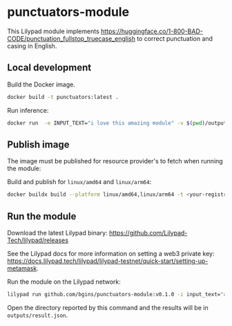 # punctuators-module

This Lilypad module implements https://huggingface.co/1-800-BAD-CODE/punctuation_fullstop_truecase_english to correct punctuation and casing in English.

## Local development

Build the Docker image.

```sh
docker build -t punctuators:latest .
```

Run inference:

```sh
docker run  -e INPUT_TEXT="i love this amazing module" -v $(pwd)/outputs:/outputs punctuators:latest
```

## Publish image

The image must be published for resource provider's to fetch when running the module:

Build and publish for `linux/amd64` and `linux/arm64`:

```sh
docker buildx build --platform linux/amd64,linux/arm64 -t <your-registry>/punctuators:latest --push .
```

## Run the module

Download the latest Lilypad binary: https://github.com/Lilypad-Tech/lilypad/releases

See the Lilypad docs for more information on setting a web3 private key: https://docs.lilypad.tech/lilypad/lilypad-testnet/quick-start/setting-up-metamask.

Run the module on the Lilypad network:

```sh
lilypad run github.com/bgins/punctuators-module:v0.1.0 -i input_text="all of the words are hard to read because we need to punctuate we need to capitalize too"
```

Open the directory reported by this command and the results will be in `outputs/result.json`.
